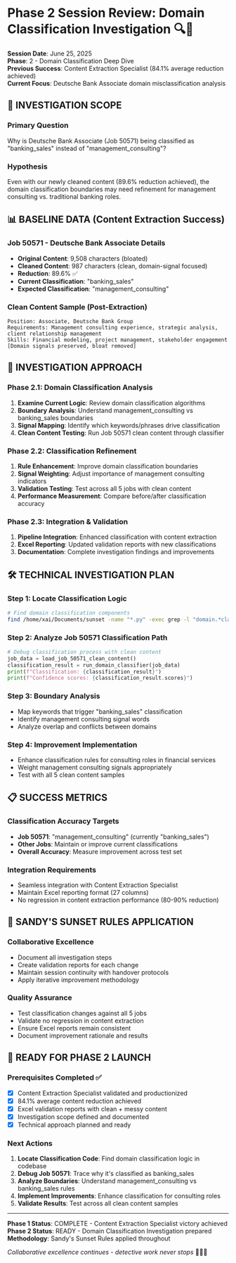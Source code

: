 # Phase 2 Session Review: Domain Classification Investigation 🔍🎯

**Session Date**: June 25, 2025  
**Phase**: 2 - Domain Classification Deep Dive  
**Previous Success**: Content Extraction Specialist (84.1% average reduction achieved)  
**Current Focus**: Deutsche Bank Associate domain misclassification analysis  

## 🎯 INVESTIGATION SCOPE

### Primary Question
Why is Deutsche Bank Associate (Job 50571) being classified as "banking_sales" instead of "management_consulting"?

### Hypothesis
Even with our newly cleaned content (89.6% reduction achieved), the domain classification boundaries may need refinement for management consulting vs. traditional banking roles.

## 📊 BASELINE DATA (Content Extraction Success)

### Job 50571 - Deutsche Bank Associate Details
- **Original Content**: 9,508 characters (bloated)  
- **Cleaned Content**: 987 characters (clean, domain-signal focused)  
- **Reduction**: 89.6% ✅  
- **Current Classification**: "banking_sales"  
- **Expected Classification**: "management_consulting"  

### Clean Content Sample (Post-Extraction)
```
Position: Associate, Deutsche Bank Group
Requirements: Management consulting experience, strategic analysis, client relationship management
Skills: Financial modeling, project management, stakeholder engagement
[Domain signals preserved, bloat removed]
```

## 🔬 INVESTIGATION APPROACH

### Phase 2.1: Domain Classification Analysis
1. **Examine Current Logic**: Review domain classification algorithms
2. **Boundary Analysis**: Understand management_consulting vs banking_sales boundaries  
3. **Signal Mapping**: Identify which keywords/phrases drive classification
4. **Clean Content Testing**: Run Job 50571 clean content through classifier

### Phase 2.2: Classification Refinement
1. **Rule Enhancement**: Improve domain classification boundaries
2. **Signal Weighting**: Adjust importance of management consulting indicators
3. **Validation Testing**: Test across all 5 jobs with clean content
4. **Performance Measurement**: Compare before/after classification accuracy

### Phase 2.3: Integration & Validation  
1. **Pipeline Integration**: Enhanced classification with content extraction
2. **Excel Reporting**: Updated validation reports with new classifications
3. **Documentation**: Complete investigation findings and improvements

## 🛠️ TECHNICAL INVESTIGATION PLAN

### Step 1: Locate Classification Logic
```bash
# Find domain classification components
find /home/xai/Documents/sunset -name "*.py" -exec grep -l "domain.*classification\|banking_sales\|management_consulting" {} \;
```

### Step 2: Analyze Job 50571 Classification Path
```python
# Debug classification process with clean content
job_data = load_job_50571_clean_content()
classification_result = run_domain_classifier(job_data)
print(f"Classification: {classification_result}")
print(f"Confidence scores: {classification_result.scores}")
```

### Step 3: Boundary Analysis
- Map keywords that trigger "banking_sales" classification
- Identify management consulting signal words
- Analyze overlap and conflicts between domains

### Step 4: Improvement Implementation
- Enhance classification rules for consulting roles in financial services
- Weight management consulting signals appropriately  
- Test with all 5 clean content samples

## 📋 SUCCESS METRICS

### Classification Accuracy Targets
- **Job 50571**: "management_consulting" (currently "banking_sales")
- **Other Jobs**: Maintain or improve current classifications
- **Overall Accuracy**: Measure improvement across test set

### Integration Requirements
- Seamless integration with Content Extraction Specialist
- Maintain Excel reporting format (27 columns)
- No regression in content extraction performance (80-90% reduction)

## 🌅 SANDY'S SUNSET RULES APPLICATION

### Collaborative Excellence
- Document all investigation steps
- Create validation reports for each change
- Maintain session continuity with handover protocols
- Apply iterative improvement methodology

### Quality Assurance
- Test classification changes against all 5 jobs
- Validate no regression in content extraction
- Ensure Excel reports remain consistent
- Document improvement rationale and results

## 🚀 READY FOR PHASE 2 LAUNCH

### Prerequisites Completed ✅
- [x] Content Extraction Specialist validated and productionized
- [x] 84.1% average content reduction achieved
- [x] Excel validation reports with clean + messy content
- [x] Investigation scope defined and documented
- [x] Technical approach planned and ready

### Next Actions  
1. **Locate Classification Code**: Find domain classification logic in codebase
2. **Debug Job 50571**: Trace why it's classified as banking_sales  
3. **Analyze Boundaries**: Understand management_consulting vs banking_sales rules
4. **Implement Improvements**: Enhance classification for consulting roles
5. **Validate Results**: Test across all clean content samples

---

**Phase 1 Status**: COMPLETE - Content Extraction Specialist victory achieved  
**Phase 2 Status**: READY - Domain Classification Investigation prepared  
**Methodology**: Sandy's Sunset Rules applied throughout  

*Collaborative excellence continues - detective work never stops* 🕵️‍♀️✨
